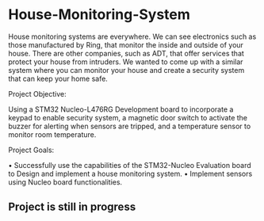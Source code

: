 # House-Monitoring-System
House monitoring systems are everywhere. We can see electronics such as those manufactured by Ring, that monitor the inside and outside of your house. There are other companies, such as ADT, that offer services that protect your house from intruders. We wanted to come up with a similar system where you can monitor your house and create a security system that can keep your home safe.

Project Objective:

Using a STM32 Nucleo-L476RG Development board to incorporate a keypad to enable security system, a magnetic door switch to activate the buzzer for alerting when sensors are tripped, and a temperature sensor to monitor room temperature.

Project Goals:

•	Successfully use the capabilities of the STM32-Nucleo Evaluation board to Design and implement a house monitoring system.
•	Implement sensors using Nucleo board functionalities.


## Project is still in progress 
